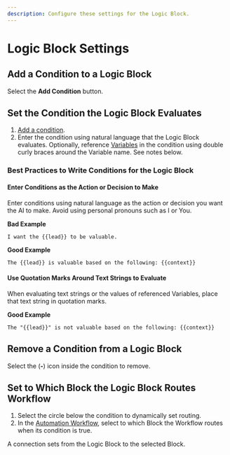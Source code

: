 ```yaml
---
description: Configure these settings for the Logic Block.
---
```


# Logic Block Settings

## Add a Condition to a Logic Block

Select the **Add Condition** button.

## Set the Condition the Logic Block Evaluates

1. [Add a condition](logic-block-settings.md#add-a-condition-to-a-logic-block).
2. Enter the condition using natural language that the Logic Block evaluates. Optionally, reference [Variables](../../user-inputs-and-variables/what-is-a-variable.md) in the condition using double curly braces around the Variable name. See notes below.

### Best Practices to Write Conditions for the Logic Block

#### Enter Conditions as the Action or Decision to Make

Enter conditions using natural language as the action or decision you want the AI to make. Avoid using personal pronouns such as I or You.

**Bad Example**

```
I want the {{lead}} to be valuable.
```

**Good Example**

```
The {{lead}} is valuable based on the following: {{context}}
```

#### Use Quotation Marks Around Text Strings to Evaluate

When evaluating text strings or the values of referenced Variables, place that text string in quotation marks.

**Good Example**

```
The "{{lead}}" is not valuable based on the following: {{context}}
```

## Remove a Condition from a Logic Block

Select the (**-**) icon inside the condition to remove.

## Set to Which Block the Logic Block Routes Workflow

1. Select the circle below the condition to dynamically set routing.
2. In the [Automation Workflow](../what-is-an-automation-workflow.md), select to which Block the Workflow routes when its condition is true.

A connection sets from the Logic Block to the selected Block.
